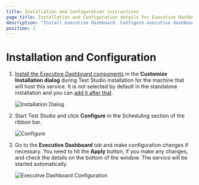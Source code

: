 ```yaml
---
title: Installation and Configuration instructions
page_title: Installation and Configuration details for Executive Dashboard
description: "Install executive dashboard. Configure executive dashboard. Setup executive dashboard."
position: 2
---
```

# Installation and Configuration

1. <a href="/general-information/installation/install-procedure" target="_blank">Install the Executive Dashboard components</a> in the **Customize Installation dialog** during Test Studio installation for the machine that will host this service. It is not selected by default in the standalone installation and you can <a href="/general-information/installation/add-services" target="_blank">add it after that</a>.

    ![Installation Dialog][1]

2. Start Test Studio and click **Configure** in the Scheduling section of the ribbon bar.

    ![Configure][2]

3. Go to the **Executive Dashboard** tab and make configuration changes if necessary. You need to hit the **Apply** button, if you make any changes, and check the details on the bottom of the window. The service will be started automatically. 

    ![Executive Dashboard Configuration][3]

[1]: /img/general-information/test-results/executive-dashboard/installation-and-configuration/fig1.png
[2]: /img/general-information/test-results/executive-dashboard/installation-and-configuration/fig2.png
[3]: /img/general-information/test-results/executive-dashboard/installation-and-configuration/fig3.png